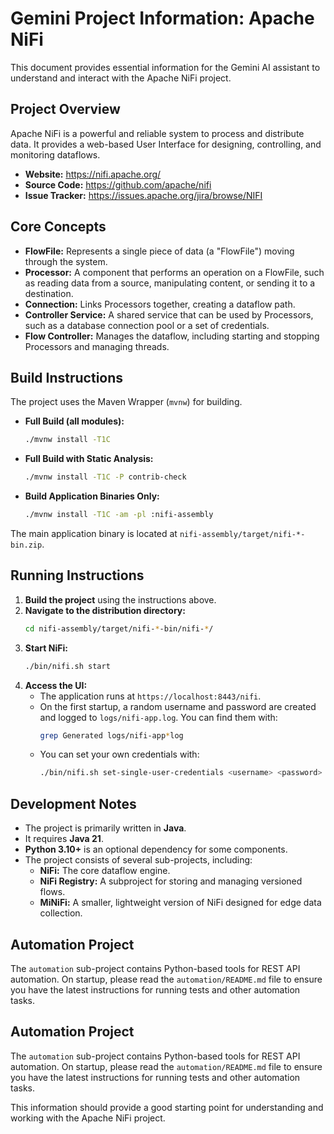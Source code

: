 # Gemini Project Information: Apache NiFi

This document provides essential information for the Gemini AI assistant to understand and interact with the Apache NiFi project.

## Project Overview

Apache NiFi is a powerful and reliable system to process and distribute data. It provides a web-based User Interface for designing, controlling, and monitoring dataflows.

- **Website:** https://nifi.apache.org/
- **Source Code:** https://github.com/apache/nifi
- **Issue Tracker:** https://issues.apache.org/jira/browse/NIFI

## Core Concepts

- **FlowFile:** Represents a single piece of data (a "FlowFile") moving through the system.
- **Processor:** A component that performs an operation on a FlowFile, such as reading data from a source, manipulating content, or sending it to a destination.
- **Connection:** Links Processors together, creating a dataflow path.
- **Controller Service:** A shared service that can be used by Processors, such as a database connection pool or a set of credentials.
- **Flow Controller:** Manages the dataflow, including starting and stopping Processors and managing threads.

## Build Instructions

The project uses the Maven Wrapper (`mvnw`) for building.

- **Full Build (all modules):**
  ```bash
  ./mvnw install -T1C
  ```

- **Full Build with Static Analysis:**
  ```bash
  ./mvnw install -T1C -P contrib-check
  ```

- **Build Application Binaries Only:**
  ```bash
  ./mvnw install -T1C -am -pl :nifi-assembly
  ```

The main application binary is located at `nifi-assembly/target/nifi-*-bin.zip`.

## Running Instructions

1.  **Build the project** using the instructions above.
2.  **Navigate to the distribution directory:**
    ```bash
    cd nifi-assembly/target/nifi-*-bin/nifi-*/
    ```
3.  **Start NiFi:**
    ```bash
    ./bin/nifi.sh start
    ```
4.  **Access the UI:**
    - The application runs at `https://localhost:8443/nifi`.
    - On the first startup, a random username and password are created and logged to `logs/nifi-app.log`. You can find them with:
      ```bash
      grep Generated logs/nifi-app*log
      ```
    - You can set your own credentials with:
      ```bash
      ./bin/nifi.sh set-single-user-credentials <username> <password>
      ```

## Development Notes

- The project is primarily written in **Java**.
- It requires **Java 21**.
- **Python 3.10+** is an optional dependency for some components.
- The project consists of several sub-projects, including:
    - **NiFi:** The core dataflow engine.
    - **NiFi Registry:** A subproject for storing and managing versioned flows.
    - **MiNiFi:** A smaller, lightweight version of NiFi designed for edge data collection.

## Automation Project

The `automation` sub-project contains Python-based tools for REST API automation. On startup, please read the `automation/README.md` file to ensure you have the latest instructions for running tests and other automation tasks.

## Automation Project

The `automation` sub-project contains Python-based tools for REST API automation. On startup, please read the `automation/README.md` file to ensure you have the latest instructions for running tests and other automation tasks.

This information should provide a good starting point for understanding and working with the Apache NiFi project.
